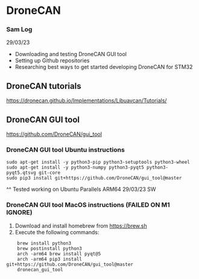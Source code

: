 # DroneCAN

### Sam Log
29/03/23
- Downloading and testing DroneCAN GUI tool 
- Setting up Github repositories
- Researching best ways to get started developing DroneCAN for STM32

## DroneCAN tutorials
https://dronecan.github.io/Implementations/Libuavcan/Tutorials/ 

## DroneCAN GUI tool
https://github.com/DroneCAN/gui_tool 

### DroneCAN GUI tool Ubuntu instructions
```
sudo apt-get install -y python3-pip python3-setuptools python3-wheel
sudo apt-get install -y python3-numpy python3-pyqt5 python3-pyqt5.qtsvg git-core
sudo pip3 install git+https://github.com/DroneCAN/gui_tool@master
```
^^ Tested working on Ubuntu Parallels ARM64 29/03/23 SW


### DroneCAN GUI tool MacOS instructions (FAILED ON M1 IGNORE)
1. Download and install homebrew from https://brew.sh 
2. Execute the following commands:
```
    brew install python3
    brew postinstall python3
    arch -arm64 brew install pyqt@5
    arch -arm64 pip3 install git+https://github.com/DroneCAN/gui_tool@master
    dronecan_gui_tool
```

